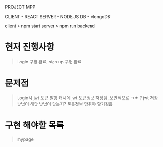 PROJECT MPP 

CLIENT    - REACT 
SERVER    - NODE.JS
DB        - MongoDB


client > npm start
server > npm run backend

# 현재 진행사항 
> Login 구현 완료,
> sign up 구현 완료

# 문제점
> Login시 jwt 토큰 발행
> 캐시에 jwt 토큰정보 저장됨.
> 보안적으로 ㄱㅊ ?
> jwt 저장 방법이 해당 방법이 맞는지? 토큰정보 맞춰야 할거같음

# 구현 해야할 목록 
> mypage 
